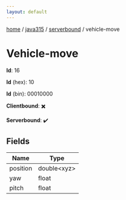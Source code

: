 ```yaml
---
layout: default
---
```


[home](/)  /  [java315](/protocol/java315)  /  [serverbound](/protocol/java315/serverbound)  /  vehicle-move

# Vehicle-move

**Id**: 16

**Id** (hex): 10

**Id** (bin): 00010000

**Clientbound**: ✖️

**Serverbound**: ✔️

## Fields

Name | Type
---|---
position | double&lt;xyz&gt;
yaw | float
pitch | float

